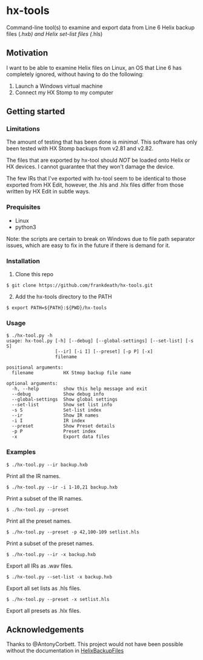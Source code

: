 # hx-tools
Command-line tool(s) to examine and export data from Line 6 Helix backup files (*.hxb) and Helix set-list files (*.hls)

## Motivation

I want to be able to examine Helix files on Linux, an OS that Line 6 has completely ignored, without having to do the following:

1. Launch a Windows virtual machine
2. Connect my HX Stomp to my computer

## Getting started

### Limitations

The amount of testing that has been done is *minimal*.  This software has only been tested with HX Stomp backups from v2.81 and v2.82.

The files that are exported by hx-tool should *NOT* be loaded onto Helix or HX devices.  I cannot guarantee that they won't damage the device.

The few IRs that I've exported with hx-tool seem to be identical to those exported from HX Edit, however, the .hls and .hlx files differ from those written by HX Edit in subtle ways.

### Prequisites

* Linux
* python3

Note: the scripts are certain to break on Windows due to file path separator issues, which are easy to fix in the future if there is demand for it.

### Installation

1. Clone this repo
```
$ git clone https://github.com/frankdeath/hx-tools.git
```

2. Add the hx-tools directory to the PATH
```
$ export PATH=${PATH}:${PWD}/hx-tools
```

### Usage
```
$ ./hx-tool.py -h
usage: hx-tool.py [-h] [--debug] [--global-settings] [--set-list] [-s S]
                  [--ir] [-i I] [--preset] [-p P] [-x]
                  filename

positional arguments:
  filename           HX Stmop backup file name

optional arguments:
  -h, --help         show this help message and exit
  --debug            Show debug info
  --global-settings  Show global settings
  --set-list         Show set list info
  -s S               Set-list index
  --ir               Show IR names
  -i I               IR index
  --preset           Show Preset details
  -p P               Preset index
  -x                 Export data files
```

### Examples
```
$ ./hx-tool.py --ir backup.hxb
```
Print all the IR names.

```
$ ./hx-tool.py --ir -i 1-10,21 backup.hxb
```
Print a subset of the IR names.

```
$ ./hx-tool.py --preset
```
Print all the preset names.

```
$ ./hx-tool.py --preset -p 42,100-109 setlist.hls
```
Print a subset of the preset names.

```
$ ./hx-tool.py --ir -x backup.hxb
```
Export all IRs as .wav files.

```
$ ./hx-tool.py --set-list -x backup.hxb
```
Export all set lists as .hls files.

```
$ ./hx-tool.py --preset -x setlist.hls
```
Export all presets as .hlx files.

## Acknowledgements

Thanks to @AntonyCorbett.  This project would not have been possible without the documentation in [HelixBackupFiles](https://github.com/AntonyCorbett/HelixBackupFiles.git)
